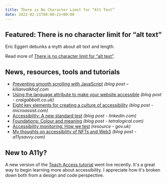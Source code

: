 ```yaml
---
title: There is No Character Limit for “Alt Text”
date: 2022-02-21T08:00:21+00:00
---
```


## Featured: There is no character limit for “alt text”

Eric Eggert debunks a myth about alt text and length.

Read more of [There is no character limit for “alt text”](https://yatil.net/blog/there-is-no-character-limit-for-alt-text).

## News, resources, tools and tutorials

- [Preventing smooth scrolling with JavaScript](https://kilianvalkhof.com/2022/css-html/preventing-smooth-scrolling-with-javascript/) *(blog post – kilianvalkhof.com*
- [Using the language attribute to make your website accessible](https://www.craigabbott.co.uk/blog/using-the-language-attribute-to-make-your-website-accessible) _(blog post - craigabbott.co.uk)_
- [Eight key elements for creating a culture of accessibility](https://www.microassist.com/digital-accessibility/key-elements-for-creating-a-culture-of-accessibility/) *(blog post - microassist.com)*
- [Accessibility: A new standard test](https://www.linkedin.com/pulse/accessibility-new-standard-test-steven-mason/) *(blog post - linkedin.com)*
- [Foundations: Colour and meaning](https://tetralogical.com/blog/2022/02/15/colour-meaning/) *(blog post - tetralogical.com)*
- [Accessibility monitoring: How we test](https://www.gov.uk/guidance/accessibility-monitoring-how-we-test) *(resource - gov.uk)*
- [My thoughts on accessibility of NFTs and Web3](https://a11ysavvy.com/2022/02/13/my-thoughts-on-accessibility-of-nfts-and-web3/) *(blog post - a11ysavvy.com)*

## New to A11y?

A new version of the [Teach Access tutorial](https://teachaccess.github.io/tutorial/) went live recently. It's a great way to begin learning more about accessibility. I appreciate how it's broken down both from a design and code perspective.
